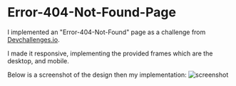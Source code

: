 # Error-404-Not-Found-Page

I implemented an "Error-404-Not-Found" page as a challenge from  <a href="http://devchallenges.io" target="_blank" title="Devchallenges Homepage">Devchallenges.io</a>.

I made it responsive, implementing the provided frames which are the desktop, and mobile.

Below is a screenshot of the design then my implementation:
![screenshot](https://user-images.githubusercontent.com/16707738/92399059-5716eb00-f132-11ea-8b14-bcacdc8ec97b.png)
